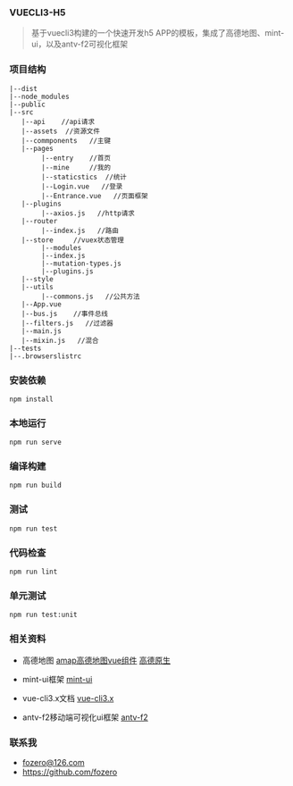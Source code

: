 ### VUECLI3-H5

> 基于vuecli3构建的一个快速开发h5 APP的模板，集成了高德地图、mint-ui，以及antv-f2可视化框架

### 项目结构
```
|--dist
|--node_modules
|--public
|--src
   |--api    //api请求
   |--assets  //资源文件
   |--commponents   //主键
   |--pages
        |--entry    //首页
        |--mine     //我的
        |--staticstics  //统计
        |--Login.vue   //登录
        |--Entrance.vue   //页面框架
   |--plugins
        |--axios.js   //http请求
   |--router
        |--index.js   //路由
   |--store     //vuex状态管理
        |--modules
        |--index.js
        |--mutation-types.js
        |--plugins.js
   |--style
   |--utils  
        |--commons.js   //公共方法
   |--App.vue
   |--bus.js    //事件总线
   |--filters.js   //过滤器
   |--main.js      
   |--mixin.js   //混合
|--tests
|--.browserslistrc
```


### 安装依赖
```
npm install
```

### 本地运行
```
npm run serve
```

### 编译构建
```
npm run build
```

### 测试
```
npm run test
```

### 代码检查
```
npm run lint
```

### 单元测试
```
npm run test:unit
```


### 相关资料
- 高德地图
[amap高德地图vue组件](https://elemefe.github.io/vue-amap/#/)
[高德原生](https://lbs.amap.com/api/javascript-api/summary)

- mint-ui框架
[mint-ui](http://mint-ui.github.io/#!/zh-cn)

- vue-cli3.x文档
[vue-cli3.x](https://cli.vuejs.org/zh/)

- antv-f2移动端可视化ui框架
[antv-f2](https://antv.alipay.com/zh-cn/f2/3.x/)


### 联系我
- fozero@126.com
- https://github.com/fozero
